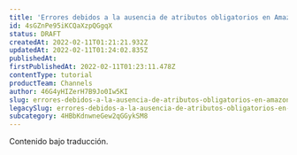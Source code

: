 ```yaml
---
title: 'Errores debidos a la ausencia de atributos obligatorios en Amazon'
id: 4sGZnPe95iKCQaXzpQGgqX
status: DRAFT
createdAt: 2022-02-11T01:21:21.932Z
updatedAt: 2022-02-11T01:24:02.835Z
publishedAt: 
firstPublishedAt: 2022-02-11T01:23:11.478Z
contentType: tutorial
productTeam: Channels
author: 46G4yHIZerH7B9Jo0Iw5KI
slug: errores-debidos-a-la-ausencia-de-atributos-obligatorios-en-amazon
legacySlug: errores-debidos-a-la-ausencia-de-atributos-obligatorios-en-amazon
subcategory: 4HBbKdnwneGew2qGGykSM8
---
```


<div class="alert alert-warning" role="alert">Contenido bajo traducción.</div>
